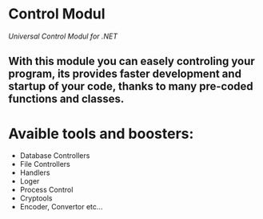 # Control Modul
*Universal Control Modul for .NET*

## With this module you can easely controling your program, its provides faster development and startup of your code, thanks to many pre-coded functions and classes. 

# Avaible tools and boosters:
- Database Controllers
- File Controllers
- Handlers 
- Loger
- Process Control
- Cryptools
- Encoder, Convertor etc...


